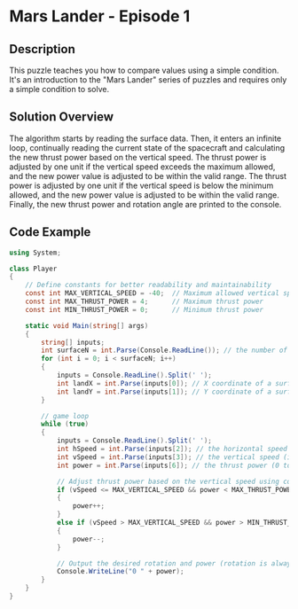 # Mars Lander - Episode 1

## Description

This puzzle teaches you how to compare values using a simple condition. It's an introduction to the "Mars Lander" series of puzzles and requires only a simple condition to solve.

## Solution Overview

The algorithm starts by reading the surface data. Then, it enters an infinite loop, continually reading the current state of the spacecraft and calculating the new thrust power based on the vertical speed. The thrust power is adjusted by one unit if the vertical speed exceeds the maximum allowed, and the new power value is adjusted to be within the valid range. The thrust power is adjusted by one unit if the vertical speed is below the minimum allowed, and the new power value is adjusted to be within the valid range. Finally, the new thrust power and rotation angle are printed to the console.

## Code Example

```csharp
using System;

class Player
{
    // Define constants for better readability and maintainability
    const int MAX_VERTICAL_SPEED = -40;  // Maximum allowed vertical speed before adjusting thrust
    const int MAX_THRUST_POWER = 4;      // Maximum thrust power
    const int MIN_THRUST_POWER = 0;      // Minimum thrust power

    static void Main(string[] args)
    {
        string[] inputs;
        int surfaceN = int.Parse(Console.ReadLine()); // the number of points used to draw the surface of Mars.
        for (int i = 0; i < surfaceN; i++)
        {
            inputs = Console.ReadLine().Split(' ');
            int landX = int.Parse(inputs[0]); // X coordinate of a surface point. (0 to 6999)
            int landY = int.Parse(inputs[1]); // Y coordinate of a surface point. By linking all the points together in a sequential fashion, you form the surface of Mars.
        }

        // game loop
        while (true)
        {
            inputs = Console.ReadLine().Split(' ');
            int hSpeed = int.Parse(inputs[2]); // the horizontal speed (in m/s), can be negative.
            int vSpeed = int.Parse(inputs[3]); // the vertical speed (in m/s), can be negative.
            int power = int.Parse(inputs[6]); // the thrust power (0 to 4).

            // Adjust thrust power based on the vertical speed using constants
            if (vSpeed <= MAX_VERTICAL_SPEED && power < MAX_THRUST_POWER) // Increase thrust if falling too fast
            {
                power++;
            }
            else if (vSpeed > MAX_VERTICAL_SPEED && power > MIN_THRUST_POWER) // Decrease thrust if falling slowly
            {
                power--;
            }

            // Output the desired rotation and power (rotation is always 0 for this level)
            Console.WriteLine("0 " + power);
        }
    }
}
```
